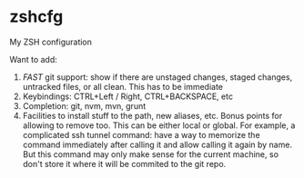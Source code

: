 zshcfg
======

My ZSH configuration

Want to add:
1. *FAST* git support: show if there are unstaged changes, staged changes, untracked files, or all clean. This has to be immediate
2. Keybindings: CTRL+Left / Right, CTRL+BACKSPACE, etc
3. Completion: git, nvm, mvn, grunt
4. Facilities to install stuff to the path, new aliases, etc. Bonus points for allowing to remove too. This can be either local or global. For example, a complicated ssh tunnel command: have a way to memorize the command immediately after calling it and allow calling it again by name. But this command may only make sense for the current machine, so don't store it where it will be commited to the git repo.
